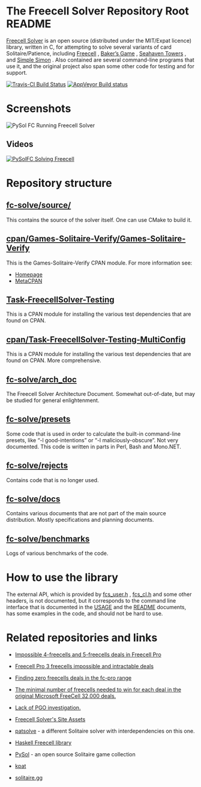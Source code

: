 # The Freecell Solver Repository Root README

[Freecell Solver](http://fc-solve.shlomifish.org/) is an open source
(distributed under the MIT/Expat licence) library, written in C, for attempting
to solve several variants of card Solitaire/Patience, including
[Freecell](http://en.wikipedia.org/wiki/FreeCell) ,
[Baker’s Game](http://en.wikipedia.org/wiki/Baker%27s_Game) ,
[Seahaven Towers](http://en.wikipedia.org/wiki/Seahaven_Towers_%28solitaire%29)
, and
[Simple Simon](http://en.wikipedia.org/wiki/Simple_Simon_%28solitaire) .
Also contained are several command-line programs that use it, and the original
project also span some other code for testing and for support.

[![Travis-CI Build Status](https://travis-ci.org/shlomif/fc-solve.svg?branch=master)](https://travis-ci.org/shlomif/fc-solve)
[![AppVeyor Build status](https://ci.appveyor.com/api/projects/status/ondu214y43paykp5/branch/master?svg=true)](https://ci.appveyor.com/project/shlomif/fc-solve/branch/master)

# Screenshots

![PySol FC Running Freecell Solver](<http://i.imgur.com/thImObN.png>)

## Videos

[![PySolFC Solving Freecell](https://img.youtube.com/vi/hYdqNuX4WJc/0.jpg)](https://www.youtube.com/watch?v=hYdqNuX4WJc)

# Repository structure

## [fc-solve/source/](./fc-solve/source/)

This contains the source of the solver itself. One can use CMake to build it.

## [cpan/Games-Solitaire-Verify/Games-Solitaire-Verify](./cpan/Games-Solitaire-Verify/Games-Solitaire-Verify/)

This is the Games-Solitaire-Verify CPAN module. For more information see:

* [Homepage](http://fc-solve.shlomifish.org/verify-code/)
* [MetaCPAN](https://metacpan.org/release/Games-Solitaire-Verify)

## [Task-FreecellSolver-Testing](./Task-FreecellSolver-Testing/)

This is a CPAN module for installing the various test dependencies that
are found on CPAN.

## [cpan/Task-FreecellSolver-Testing-MultiConfig](./cpan/Task-FreecellSolver-Testing-MultiConfig/)

This is a CPAN module for installing the various test dependencies that
are found on CPAN. More comprehensive.

## [fc-solve/arch\_doc](./fc-solve/arch\_doc/)

The Freecell Solver Architecture Document. Somewhat out-of-date, but may
be studied for general enlightenment.

## [fc-solve/presets](./fc-solve/presets/)

Some code that is used in order to calculate the built-in command-line
presets, like “-l good-intentions” or “-l maliciously-obscure”. Not very
documented. This code is written in parts in Perl, Bash and Mono.NET.

## [fc-solve/rejects](./fc-solve/rejects/)

Contains code that is no longer used.

## [fc-solve/docs](./fc-solve/docs/)

Contains various documents that are not part of the main source distribution.
Mostly specifications and planning documents.

## [fc-solve/benchmarks](./fc-solve/benchmarks/)

Logs of various benchmarks of the code.

# How to use the library

The external API, which is provided by
[fcs_user.h](fc-solve/source/fcs_user.h) ,
[fcs_cl.h](fc-solve/source/fcs_cl.h) and
some other headers, is not documented, but it corresponds to the command line
interface that is
documented in
the [USAGE](http://fc-solve.shlomifish.org/docs/distro/USAGE.html) and
the [README](http://fc-solve.shlomifish.org/docs/distro/README.html) documents,
has some examples in the code, and should not be hard to use.

# Related repositories and links

* [Impossible 4-freecells and 5-freecells deals in Freecell Pro](https://github.com/shlomif/freecell-pro-impossible-deals)
* [Freecell Pro 3 freecells impossible and intractable deals](https://github.com/shlomif/freecell-pro-3fc-deals--split)
* [Finding zero freecells deals in the fc-pro range](https://github.com/shlomif/freecell-pro-0fc-deals)
* [The minimal number of freecells needed to win for each deal in the original Microsoft FreeCell 32,000 deals.](https://github.com/shlomif/MicrosoftFreeCell32000-minimal-freecells)
* [Lack of PGO investigation.](https://github.com/shlomif/investigate-lack-of-PGO-in-gcc-5.2.x--re-fc-solve)
* [Freecell Solver's Site Assets](https://github.com/shlomif/fc-solve-site-assets)
* [patsolve](https://github.com/shlomif/patsolve) - a different Solitaire solver with interdependencies on this one.
* [Haskell Freecell library](https://github.com/shlomif/Freecell)

* [PySol](https://pysolfc.sourceforge.io/) - an open source Solitaire game collection
* [kpat](https://games.kde.org/game.php?game=kpat)
* [solitaire.gg](https://github.com/KyleU/solitaire.gg)
